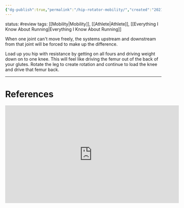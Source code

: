 ```yaml
---
{"dg-publish":true,"permalink":"/hip-rotator-mobility/","created":"2021-12-21T13:10:45.000-05:00","updated":"2024-03-05T21:02:01.789-05:00"}
---
```


status: #review 
tags: [[Mobility\|Mobility]], [[Athlete\|Athlete]], [[Everything I Know About Running\|Everything I Know About Running]]

When one joint can't move freely, the systems upstream and downstream from that joint will be forced to make up the difference. 

Load up you hip with resistance by getting on all fours and driving weight down on to one knee. This will feel like driving the femur out of the back of your glutes. Rotate the leg to create rotation and continue to load the knee and drive that femur back. 

--- 
# References
<iframe width="560" height="315" src="https://www.youtube-nocookie.com/embed/aG-uRxQ-RLA" title="YouTube video player" frameborder="0" allow="accelerometer; autoplay; clipboard-write; encrypted-media; gyroscope; picture-in-picture" allowfullscreen></iframe>
